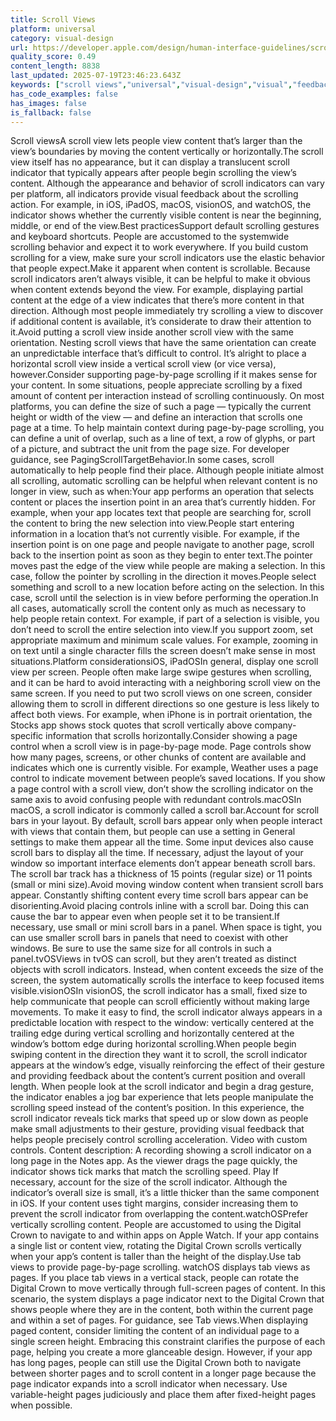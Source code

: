 ```yaml
---
title: Scroll Views
platform: universal
category: visual-design
url: https://developer.apple.com/design/human-interface-guidelines/scroll-views
quality_score: 0.49
content_length: 8838
last_updated: 2025-07-19T23:46:23.643Z
keywords: ["scroll views","universal","visual-design","visual","feedback","gestures","interface","selection","controls","layout","input","system","design"]
has_code_examples: false
has_images: false
is_fallback: false
---
```


Scroll viewsA scroll view lets people view content that’s larger than the view’s boundaries by moving the content vertically or horizontally.The scroll view itself has no appearance, but it can display a translucent scroll indicator that typically appears after people begin scrolling the view’s content. Although the appearance and behavior of scroll indicators can vary per platform, all indicators provide visual feedback about the scrolling action. For example, in iOS, iPadOS, macOS, visionOS, and watchOS, the indicator shows whether the currently visible content is near the beginning, middle, or end of the view.Best practicesSupport default scrolling gestures and keyboard shortcuts. People are accustomed to the systemwide scrolling behavior and expect it to work everywhere. If you build custom scrolling for a view, make sure your scroll indicators use the elastic behavior that people expect.Make it apparent when content is scrollable. Because scroll indicators aren’t always visible, it can be helpful to make it obvious when content extends beyond the view. For example, displaying partial content at the edge of a view indicates that there’s more content in that direction. Although most people immediately try scrolling a view to discover if additional content is available, it’s considerate to draw their attention to it.Avoid putting a scroll view inside another scroll view with the same orientation. Nesting scroll views that have the same orientation can create an unpredictable interface that’s difficult to control. It’s alright to place a horizontal scroll view inside a vertical scroll view (or vice versa), however.Consider supporting page-by-page scrolling if it makes sense for your content. In some situations, people appreciate scrolling by a fixed amount of content per interaction instead of scrolling continuously. On most platforms, you can define the size of such a page — typically the current height or width of the view — and define an interaction that scrolls one page at a time. To help maintain context during page-by-page scrolling, you can define a unit of overlap, such as a line of text, a row of glyphs, or part of a picture, and subtract the unit from the page size. For developer guidance, see PagingScrollTargetBehavior.In some cases, scroll automatically to help people find their place. Although people initiate almost all scrolling, automatic scrolling can be helpful when relevant content is no longer in view, such as when:Your app performs an operation that selects content or places the insertion point in an area that’s currently hidden. For example, when your app locates text that people are searching for, scroll the content to bring the new selection into view.People start entering information in a location that’s not currently visible. For example, if the insertion point is on one page and people navigate to another page, scroll back to the insertion point as soon as they begin to enter text.The pointer moves past the edge of the view while people are making a selection. In this case, follow the pointer by scrolling in the direction it moves.People select something and scroll to a new location before acting on the selection. In this case, scroll until the selection is in view before performing the operation.In all cases, automatically scroll the content only as much as necessary to help people retain context. For example, if part of a selection is visible, you don’t need to scroll the entire selection into view.If you support zoom, set appropriate maximum and minimum scale values. For example, zooming in on text until a single character fills the screen doesn’t make sense in most situations.Platform considerationsiOS, iPadOSIn general, display one scroll view per screen. People often make large swipe gestures when scrolling, and it can be hard to avoid interacting with a neighboring scroll view on the same screen. If you need to put two scroll views on one screen, consider allowing them to scroll in different directions so one gesture is less likely to affect both views. For example, when iPhone is in portrait orientation, the Stocks app shows stock quotes that scroll vertically above company-specific information that scrolls horizontally.Consider showing a page control when a scroll view is in page-by-page mode. Page controls show how many pages, screens, or other chunks of content are available and indicates which one is currently visible. For example, Weather uses a page control to indicate movement between people’s saved locations. If you show a page control with a scroll view, don’t show the scrolling indicator on the same axis to avoid confusing people with redundant controls.macOSIn macOS, a scroll indicator is commonly called a scroll bar.Account for scroll bars in your layout. By default, scroll bars appear only when people interact with views that contain them, but people can use a setting in General settings to make them appear all the time. Some input devices also cause scroll bars to display all the time. If necessary, adjust the layout of your window so important interface elements don’t appear beneath scroll bars. The scroll bar track has a thickness of 15 points (regular size) or 11 points (small or mini size).Avoid moving window content when transient scroll bars appear. Constantly shifting content every time scroll bars appear can be disorienting.Avoid placing controls inline with a scroll bar. Doing this can cause the bar to appear even when people set it to be transient.If necessary, use small or mini scroll bars in a panel. When space is tight, you can use smaller scroll bars in panels that need to coexist with other windows. Be sure to use the same size for all controls in such a panel.tvOSViews in tvOS can scroll, but they aren’t treated as distinct objects with scroll indicators. Instead, when content exceeds the size of the screen, the system automatically scrolls the interface to keep focused items visible.visionOSIn visionOS, the scroll indicator has a small, fixed size to help communicate that people can scroll efficiently without making large movements. To make it easy to find, the scroll indicator always appears in a predictable location with respect to the window: vertically centered at the trailing edge during vertical scrolling and horizontally centered at the window’s bottom edge during horizontal scrolling.When people begin swiping content in the direction they want it to scroll, the scroll indicator appears at the window’s edge, visually reinforcing the effect of their gesture and providing feedback about the content’s current position and overall length. When people look at the scroll indicator and begin a drag gesture, the indicator enables a jog bar experience that lets people manipulate the scrolling speed instead of the content’s position. In this experience, the scroll indicator reveals tick marks that speed up or slow down as people make small adjustments to their gesture, providing visual feedback that helps people precisely control scrolling acceleration. Video with custom controls. Content description: A recording showing a scroll indicator on a long page in the Notes app. As the viewer drags the page quickly, the indicator shows tick marks that match the scrolling speed. Play If necessary, account for the size of the scroll indicator. Although the indicator’s overall size is small, it’s a little thicker than the same component in iOS. If your content uses tight margins, consider increasing them to prevent the scroll indicator from overlapping the content.watchOSPrefer vertically scrolling content. People are accustomed to using the Digital Crown to navigate to and within apps on Apple Watch. If your app contains a single list or content view, rotating the Digital Crown scrolls vertically when your app’s content is taller than the height of the display.Use tab views to provide page-by-page scrolling. watchOS displays tab views as pages. If you place tab views in a vertical stack, people can rotate the Digital Crown to move vertically through full-screen pages of content. In this scenario, the system displays a page indicator next to the Digital Crown that shows people where they are in the content, both within the current page and within a set of pages. For guidance, see Tab views.When displaying paged content, consider limiting the content of an individual page to a single screen height. Embracing this constraint clarifies the purpose of each page, helping you create a more glanceable design. However, if your app has long pages, people can still use the Digital Crown both to navigate between shorter pages and to scroll content in a longer page because the page indicator expands into a scroll indicator when necessary. Use variable-height pages judiciously and place them after fixed-height pages when possible.